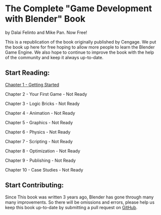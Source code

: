 # The Complete "Game Development with Blender" Book
by Dalai Felinto and Mike Pan. Now Free!

This is a republication of the book originally published by Cengage. We put the book up here for free hoping to allow more people to learn the Blender Game Engine. We also hope to continue to improve the book with the help of the community and keep it always up-to-date.

## Start Reading:

[Chapter 1 - Getting Started](text/01-GettingStarted.md)

Chapter 2 - Your First Game - Not Ready

Chapter 3 - Logic Bricks - Not Ready

Chapter 4 - Animation - Not Ready

Chapter 5 - Graphics - Not Ready

Chapter 6 - Physics - Not Ready

Chapter 7 - Scripting - Not Ready

Chapter 8 - Optimization - Not Ready

Chapter 9 - Publishing - Not Ready

Chapter 10 - Case Studies - Not Ready

## Start Contributing:
Since This book was written 3 years ago, Blender has gone through many many improvements. So there will be omissions and errors, please help us keep this book up-to-date by submitting a pull request on [GitHub](https://github.com/mikepan/GameEngineBook/).

